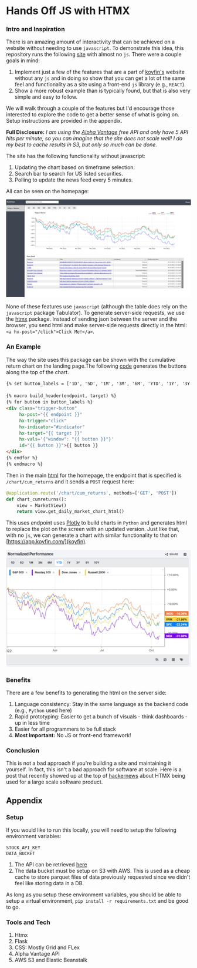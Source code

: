 # Hands Off JS with HTMX

### Intro and Inspiration

There is an amazing amount of interactivity that can be achieved on a website without
needing to use `javascript`. To demonstrate this idea, this repository runs the
following [site](http://dashboard.zmaytechstack.com/) with almost no `js`.
There were a couple goals in mind:

1. Implement just a few of the features that are a part
   of [koyfin's](https://app.koyfin.com/) website without any `js` and in doing so
   show that you can get a lot of the same feel and functionality as a site using a
   front-end `js` library (e.g., `REACT`).
2. Show a more robust example than is typically found, but that is also very simple
   and easy to follow.

We will walk through a couple of the features but I'd encourage those interested
to explore the code to get a better sense of what is going on.
Setup instructions are provided in the appendix.

**Full Disclosure:** *I am using the [Alpha Vantage](https://www.alphavantage.co/) free API
and only have 5 API hits per minute, so you can imagine that the site does not scale well!
I do my best to cache results in S3, but only so much can be done.*

The site has the following functionality without javascript:

1. Updating the chart based on timeframe selection.
2. Search bar to search for US listed securities.
3. Polling to update the news feed every 5 minutes.

All can be seen on the homepage:

![Homepage](.images/homepage.jpg)

None of these features use `javascript` (although the table does rely on the `javascript` package Tabulator).
To generate server-side requests, we use the [htmx](https://htmx.org/) package.
Instead of sending json between the server and the browser, you send html and make
server-side requests directly in the html: `<a hx-post="/click">Click Me!</a>`.

### An Example

The way the site uses this package can be shown with the cumulative return chart on the
landing page.The
following [code](https://github.com/azakmay/dashboard-sample/blob/master/apps/templates/home/macros.html)
generates the buttons along the top of the chart.

```html
{% set button_labels = ['1D', '5D', '1M', '3M', '6M', 'YTD', '1Y', '3Y', '5Y', '10Y'] %}

{% macro build_header(endpoint, target) %}
{% for button in button_labels %}
<div class="trigger-button"
     hx-post="{{ endpoint }}"
     hx-trigger="click"
     hx-indicator="#indicator"
     hx-target="{{ target }}"
     hx-vals='{"window": "{{ button }}"}'
     id="{{ button }}">{{ button }}
</div>
{% endfor %}
{% endmacro %}
```

Then in the
main [html](https://github.com/azakmay/dashboard-sample/blob/master/apps/templates/home/todays-market-grid.html)
for the homepage, the endpoint that is specified is `/chart/cum_returns` and it sends a `POST` request here:

```python
@application.route('/chart/cum_returns', methods=['GET', 'POST'])
def chart_cumreturns():
    view = MarketView()
    return view.get_daily_market_chart_html()
```

This uses endpoint uses [Plotly](https://plotly.com/python/) to build charts in
`Python` and generates html to replace the plot on the screen with an updated version.
Just like that, with no `js`, we can generate a chart with similar functionality
to that on [https://app.koyfin.com/](koyfin).

![Koyfin](.images/koyfin.jpg)

### Benefits

There are a few benefits to generating the html on the server side:

1. Language consistency: Stay in the same language as the backend code (e.g., `Python` used here)
2. Rapid prototyping: Easier to get a bunch of visuals - think dashboards - up in less time
3. Easier for all programmers to be full stack
4. **Most Important:** No JS or front-end framework!

### Conclusion

This is not a bad approach if you're building a site and maintaining it yourself.
In fact, this isn't a bad approach for software at scale. Here is a post that recently showed up at the top
of [hackernews](https://htmx.org/essays/a-real-world-react-to-htmx-port/) about HTMX being
used for a large scale software product.

## Appendix

### Setup

If you would like to run this locally, you will need to setup the following environment
variables:

```dotenv
STOCK_API_KEY
DATA_BUCKET
```

1. The API can be retrieved [here](https://www.alphavantage.co/support/#api-key)
2. The data bucket must be setup on S3 with AWS. This is used as a cheap cache to
   store parquet files of data previously requested since we didn't feel like storing data
   in a DB.

As long as you setup these environment variables, you should be able to setup a virtual
environment, `pip install -r requirements.txt` and be good to go.

### Tools and Tech

1. Htmx
2. Flask
3. CSS: Mostly Grid and FLex
4. Alpha Vantage API
5. AWS S3 and Elastic Beanstalk